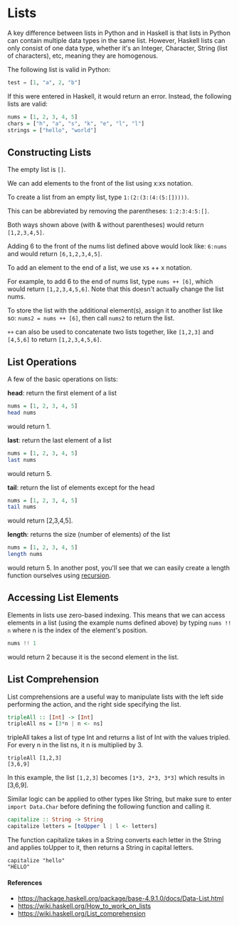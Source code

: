 # Lists
A key difference between lists in Python and in Haskell is that lists in Python can contain multiple data types in the same list. However, Haskell lists can only consist of one data type, whether it's an Integer, Character, String (list of characters), etc, meaning they are homogenous.

The following list is valid in Python:
```Python
test = [1, "a", 2, "b"]
```
If this were entered in Haskell, it would return an error. Instead, the following lists are valid:
```Haskell
nums = [1, 2, 3, 4, 5]
chars = ["h", "a", "s", "k", "e", "l", "l"]
strings = ["hello", "world"]
```

## Constructing Lists
The empty list is `[]`.

We can add elements to the front of the list using x:xs notation.

To create a list from an empty list, type `1:(2:(3:(4:(5:[]))))`.

This can be abbreviated by removing the parentheses:  `1:2:3:4:5:[]`.

Both ways shown above (with & without parentheses) would return `[1,2,3,4,5]`.

Adding 6 to the front of the nums list defined above would look like: `6:nums` and would return `[6,1,2,3,4,5]`.

To add an element to the end of a list, we use xs ++ x notation.

For example, to add 6 to the end of nums list, type `nums ++ [6]`, which would return `[1,2,3,4,5,6]`. Note that this doesn't actually change the list nums.

To store the list with the additional element(s), assign it to another list like so: `nums2 = nums ++ [6]`, then call `nums2` to return the list.

`++` can also be used to concatenate two lists together, like `[1,2,3]` and `[4,5,6]` to return `[1,2,3,4,5,6]`.

## List Operations
A few of the basic operations on lists:

**head**: return the first element of a list
```Haskell
nums = [1, 2, 3, 4, 5]
head nums
```
would return 1.

**last**: return the last element of a list
```Haskell
nums = [1, 2, 3, 4, 5]
last nums
```
would return 5.

**tail**: return the list of elements except for the head
```Haskell
nums = [1, 2, 3, 4, 5]
tail nums
```
would return [2,3,4,5].

**length**: returns the size (number of elements) of the list
```Haskell
nums = [1, 2, 3, 4, 5]
length nums
```
would return 5. In another post, you'll see that we can easily create a length function ourselves using [recursion](Recursion.md).

## Accessing List Elements
Elements in lists use zero-based indexing. This means that we can access elements in a list (using the example nums defined above) by typing `nums !! n` where n is the index of the element's position.
```Haskell
nums !! 1
```
would return 2 because it is the second element in the list.

## List Comprehension
List comprehensions are a useful way to manipulate lists with the left side performing the action, and the right side specifying the list.
```Haskell
tripleAll :: [Int] -> [Int]
tripleAll ns = [3*n | n <- ns]
```
tripleAll takes a list of type Int and returns a list of Int with the values tripled. For every n in the list ns, it n is multiplied by 3.
```
tripleAll [1,2,3]
[3,6,9]
```

In this example, the list `[1,2,3]` becomes `[1*3, 2*3, 3*3]` which results in [3,6,9].

Similar logic can be applied to other types like String, but make sure to enter `import Data.Char` before defining the following function and calling it.

```Haskell
capitalize :: String -> String
capitalize letters = [toUpper l | l <- letters]
```
The function capitalize takes in a String converts each letter in the String and applies toUpper to it, then returns a String in capital letters.
```
capitalize "hello"
"HELLO"
```

#### References
- https://hackage.haskell.org/package/base-4.9.1.0/docs/Data-List.html
- https://wiki.haskell.org/How_to_work_on_lists
- https://wiki.haskell.org/List_comprehension
